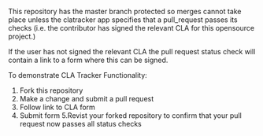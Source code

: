 This repository has the master branch protected so merges cannot take place unless the clatracker app specifies that a pull_request passes its checks (i.e. the contributor has signed the relevant CLA for this opensource project.)

If the user has not signed the relevant CLA the pull request status check will contain a link to a form where this can be signed.

To demonstrate CLA Tracker Functionality:
1. Fork this repository
2. Make a change and submit a pull request
3. Follow link to CLA form
4. Submit form
5.Revist your forked repository to confirm that your pull request now passes all status checks

